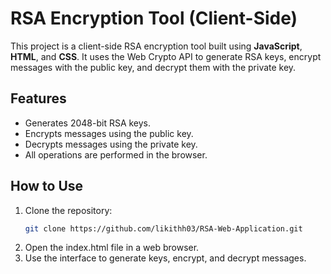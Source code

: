 # RSA Encryption Tool (Client-Side)

This project is a client-side RSA encryption tool built using **JavaScript**, **HTML**, and **CSS**. It uses the Web Crypto API to generate RSA keys, encrypt messages with the public key, and decrypt them with the private key.

## Features
- Generates 2048-bit RSA keys.
- Encrypts messages using the public key.
- Decrypts messages using the private key.
- All operations are performed in the browser.

## How to Use
1. Clone the repository:
   ```bash
   git clone https://github.com/likithh03/RSA-Web-Application.git
2. Open the index.html file in a web browser.
3. Use the interface to generate keys, encrypt, and decrypt messages.
